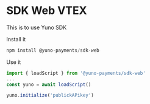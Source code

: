 # SDK Web VTEX

This is to use Yuno SDK

Install it

```js
npm install @yuno-payments/sdk-web
```

Use it

```js
import { loadScript } from '@yuno-payments/sdk-web'
...
const yuno = await loadScript()

yuno.initialize('publickAPikey')

```
